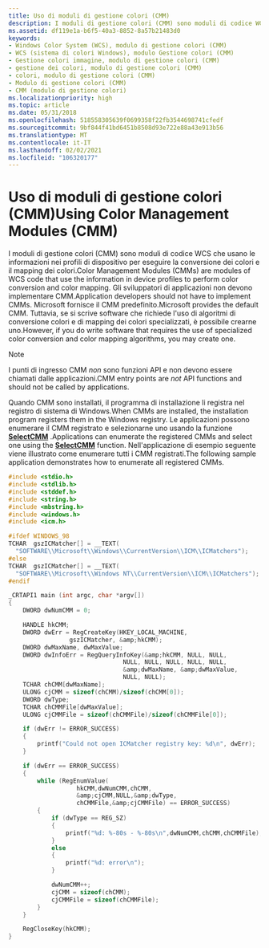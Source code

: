 ```yaml
---
title: Uso di moduli di gestione colori (CMM)
description: I moduli di gestione colori (CMM) sono moduli di codice WCS che usano le informazioni nei profili di dispositivo per eseguire la conversione dei colori e il mapping dei colori.
ms.assetid: df119e1a-b6f5-40a3-8852-8a57b21483d0
keywords:
- Windows Color System (WCS), modulo di gestione colori (CMM)
- WCS (sistema di colori Windows), modulo Gestione colori (CMM)
- Gestione colori immagine, modulo di gestione colori (CMM)
- gestione dei colori, modulo di gestione colori (CMM)
- colori, modulo di gestione colori (CMM)
- Modulo di gestione colori (CMM)
- CMM (modulo di gestione colori)
ms.localizationpriority: high
ms.topic: article
ms.date: 05/31/2018
ms.openlocfilehash: 518558305639f0699358f22fb3544698741cfedf
ms.sourcegitcommit: 9bf844f41bd6451b8508d93e722e88a43e913b56
ms.translationtype: MT
ms.contentlocale: it-IT
ms.lasthandoff: 02/02/2021
ms.locfileid: "106320177"
---
```

# <a name="using-color-management-modules-cmm"></a><span data-ttu-id="fa40d-110">Uso di moduli di gestione colori (CMM)</span><span class="sxs-lookup"><span data-stu-id="fa40d-110">Using Color Management Modules (CMM)</span></span>

<span data-ttu-id="fa40d-111">I moduli di gestione colori (CMM) sono moduli di codice WCS che usano le informazioni nei profili di dispositivo per eseguire la conversione dei colori e il mapping dei colori.</span><span class="sxs-lookup"><span data-stu-id="fa40d-111">Color Management Modules (CMMs) are modules of WCS code that use the information in device profiles to perform color conversion and color mapping.</span></span> <span data-ttu-id="fa40d-112">Gli sviluppatori di applicazioni non devono implementare CMM.</span><span class="sxs-lookup"><span data-stu-id="fa40d-112">Application developers should not have to implement CMMs.</span></span> <span data-ttu-id="fa40d-113">Microsoft fornisce il CMM predefinito.</span><span class="sxs-lookup"><span data-stu-id="fa40d-113">Microsoft provides the default CMM.</span></span> <span data-ttu-id="fa40d-114">Tuttavia, se si scrive software che richiede l'uso di algoritmi di conversione colori e di mapping dei colori specializzati, è possibile crearne uno.</span><span class="sxs-lookup"><span data-stu-id="fa40d-114">However, if you do write software that requires the use of specialized color conversion and color mapping algorithms, you may create one.</span></span>

> [!Note]  
> <span data-ttu-id="fa40d-115">I punti di ingresso CMM *non* sono funzioni API e non devono essere chiamati dalle applicazioni.</span><span class="sxs-lookup"><span data-stu-id="fa40d-115">CMM entry points are *not* API functions and should not be called by applications.</span></span>

 

<span data-ttu-id="fa40d-116">Quando CMM sono installati, il programma di installazione li registra nel registro di sistema di Windows.</span><span class="sxs-lookup"><span data-stu-id="fa40d-116">When CMMs are installed, the installation program registers them in the Windows registry.</span></span> <span data-ttu-id="fa40d-117">Le applicazioni possono enumerare il CMM registrato e selezionarne uno usando la funzione [**SelectCMM**](/windows/win32/api/icm/nf-icm-selectcmm) .</span><span class="sxs-lookup"><span data-stu-id="fa40d-117">Applications can enumerate the registered CMMs and select one using the [**SelectCMM**](/windows/win32/api/icm/nf-icm-selectcmm) function.</span></span> <span data-ttu-id="fa40d-118">Nell'applicazione di esempio seguente viene illustrato come enumerare tutti i CMM registrati.</span><span class="sxs-lookup"><span data-stu-id="fa40d-118">The following sample application demonstrates how to enumerate all registered CMMs.</span></span>


```C++
#include <stdio.h>
#include <stdlib.h>
#include <stddef.h>
#include <string.h>
#include <mbstring.h>
#include <windows.h>
#include <icm.h>

#ifdef WINDOWS_98
TCHAR  gszICMatcher[] = __TEXT(
  "SOFTWARE\\Microsoft\\Windows\\CurrentVersion\\ICM\\ICMatchers");
#else
TCHAR  gszICMatcher[] = __TEXT(
  "SOFTWARE\\Microsoft\\Windows NT\\CurrentVersion\\ICM\\ICMatchers");
#endif

_CRTAPI1 main (int argc, char *argv[])
{
    DWORD dwNumCMM = 0;

    HANDLE hkCMM;
    DWORD dwErr = RegCreateKey(HKEY_LOCAL_MACHINE,
                 gszICMatcher, &amp;hkCMM);
    DWORD dwMaxName, dwMaxValue;
    DWORD dwInfoErr = RegQueryInfoKey(&amp;hkCMM, NULL, NULL,
                                NULL, NULL, NULL, NULL, NULL,
                                &amp;dwMaxName, &amp;dwMaxValue,
                                NULL, NULL);
    TCHAR chCMM[dwMaxName];
    ULONG cjCMM = sizeof(chCMM)/sizeof(chCMM[0]);
    DWORD dwType;
    TCHAR chCMMFile[dwMaxValue];
    ULONG cjCMMFile = sizeof(chCMMFile)/sizeof(chCMMFile[0]);

    if (dwErr != ERROR_SUCCESS)
    {
        printf("Could not open ICMatcher registry key: %d\n", dwErr);
    }

    if (dwErr == ERROR_SUCCESS)
    {
        while (RegEnumValue(
                   hkCMM,dwNumCMM,chCMM,
                   &amp;cjCMM,NULL,&amp;dwType,
                   chCMMFile,&amp;cjCMMFile) == ERROR_SUCCESS)
        {
            if (dwType == REG_SZ)
            {
                printf("%d: %-80s - %-80s\n",dwNumCMM,chCMM,chCMMFile);
            }
            else
            {
                printf("%d: error\n");
            }

            dwNumCMM++;
            cjCMM = sizeof(chCMM);
            cjCMMFile = sizeof(chCMMFile);
        }
    }

    RegCloseKey(hkCMM);
}
```



 

 




